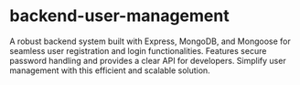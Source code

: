 # backend-user-management
A robust backend system built with Express, MongoDB, and Mongoose for seamless user registration and login functionalities. Features secure password handling and provides a clear API for developers. Simplify user management with this efficient and scalable solution.
